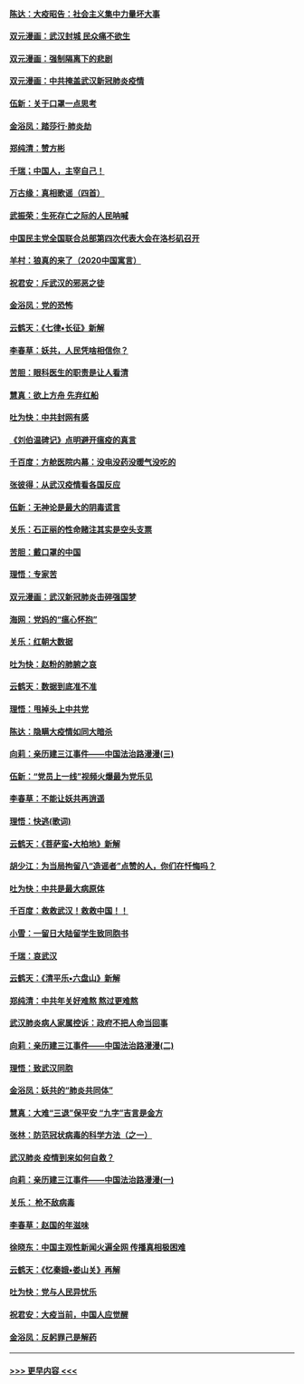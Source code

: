 #### [陈达：大疫昭告：社会主义集中力量坏大事](../pages/nsc993/n11859419.md?t=02111831) 
#### [双元漫画：武汉封城 民众痛不欲生](../pages/nsc993/n11859287.md?t=02111831) 
#### [双元漫画：强制隔离下的悲剧](../pages/nsc993/n11859244.md?t=02111831) 
#### [双元漫画：中共掩盖武汉新冠肺炎疫情](../pages/nsc993/n11858249.md?t=02111831) 
#### [伍新：关于口罩一点思考](../pages/nsc993/n11859195.md?t=02111831) 
#### [金浴凤：踏莎行‧肺炎劫](../pages/nsc993/n11858227.md?t=02111831) 
#### [郑纯清：赞方彬](../pages/nsc993/n11856803.md?t=02111831) 
#### [千瑞；中国人，主宰自己！](../pages/nsc993/n11856793.md?t=02111831) 
#### [万古缘：真相歌谣（四首）](../pages/nsc993/n11856263.md?t=02111831) 
#### [武振荣：生死存亡之际的人民呐喊](../pages/nsc993/n11856256.md?t=02111831) 
#### [中国民主党全国联合总部第四次代表大会在洛杉矶召开](../pages/nsc993/n11856344.md?t=02111831) 
#### [羊村：狼真的来了（2020中国寓言）](../pages/nsc993/n11856229.md?t=02111831) 
#### [祝君安：斥武汉的邪恶之徒](../pages/nsc993/n11855861.md?t=02111831) 
#### [金浴凤：党的恐怖](../pages/nsc993/n11855849.md?t=02111831) 
#### [云鹤天：《七律▪长征》新解](../pages/nsc993/n11855479.md?t=02111831) 
#### [李春草：妖共，人民凭啥相信你？](../pages/nsc993/n11855196.md?t=02111831) 
#### [苦胆：眼科医生的职责是让人看清](../pages/nsc993/n11853840.md?t=02111831) 
#### [慧真：欲上方舟 先弃红船](../pages/nsc993/n11853483.md?t=02111831) 
#### [吐为快：中共封网有感](../pages/nsc993/n11852575.md?t=02111831) 
#### [《刘伯温碑记》点明避开瘟疫的真言](../pages/nsc993/n11852128.md?t=02111831) 
#### [千百度：方舱医院内幕：没电没药没暖气没吃的](../pages/nsc993/n11850211.md?t=02111831) 
#### [张彼得：从武汉疫情看各国反应](../pages/nsc993/n11850102.md?t=02111831) 
#### [伍新：无神论是最大的阴毒谎言](../pages/nsc993/n11846129.md?t=02111831) 
#### [关乐：石正丽的性命赌注其实是空头支票](../pages/nsc993/n11846109.md?t=02111831) 
#### [苦胆：戴口罩的中国](../pages/nsc993/n11845576.md?t=02111831) 
#### [理悟：专家苦](../pages/nsc993/n11845564.md?t=02111831) 
#### [双元漫画：武汉新冠肺炎击碎强国梦](../pages/nsc993/n11843320.md?t=02111831) 
#### [海网：党妈的“瘟心怀抱”](../pages/nsc993/n11840740.md?t=02111831) 
#### [关乐：红朝大数据](../pages/nsc993/n11840675.md?t=02111831) 
#### [吐为快：赵粉的肺腑之哀](../pages/nsc993/n11840618.md?t=02111831) 
#### [云鹤天：数据到底准不准](../pages/nsc993/n11840325.md?t=02111831) 
#### [理悟：甩掉头上中共党](../pages/nsc993/n11838826.md?t=02111831) 
#### [陈达：隐瞒大疫情如同大暗杀](../pages/nsc993/n11838771.md?t=02111831) 
#### [向莉：亲历建三江事件——中国法治路漫漫(三)](../pages/nsc993/n11831825.md?t=02111831) 
#### [伍新：“党员上一线”视频火爆最为党乐见](../pages/nsc993/n11838200.md?t=02111831) 
#### [李春草：不能让妖共再逍遥](../pages/nsc993/n11838102.md?t=02111831) 
#### [理悟：快逃(歌词)](../pages/nsc993/n11838083.md?t=02111831) 
#### [云鹤天：《菩萨蛮▪大柏地》新解](../pages/nsc993/n11838059.md?t=02111831) 
#### [胡少江：为当局拘留八“造谣者”点赞的人，你们在忏悔吗？](../pages/nsc993/n11836801.md?t=02111831) 
#### [吐为快：中共是最大病原体](../pages/nsc993/n11836748.md?t=02111831) 
#### [千百度：救救武汉！救救中国！！](../pages/nsc993/n11836145.md?t=02111831) 
#### [小雪：一留日大陆留学生致同胞书](../pages/nsc993/n11834624.md?t=02111831) 
#### [千瑞：哀武汉](../pages/nsc993/n11833647.md?t=02111831) 
#### [云鹤天：《清平乐▪六盘山》新解](../pages/nsc993/n11833611.md?t=02111831) 
#### [郑纯清：中共年关好难熬 熬过更难熬](../pages/nsc993/n11833489.md?t=02111831) 
#### [武汉肺炎病人家属控诉：政府不把人命当回事](../pages/nsc993/n11833205.md?t=02111831) 
#### [向莉：亲历建三江事件——中国法治路漫漫(二)](../pages/nsc993/n11829102.md?t=02111831) 
#### [理悟：致武汉同胞](../pages/nsc993/n11831522.md?t=02111831) 
#### [金浴凤：妖共的“肺炎共同体”](../pages/nsc993/n11829448.md?t=02111831) 
#### [慧真：大难“三退”保平安 “九字”吉言是金方](../pages/nsc993/n11829501.md?t=02111831) 
#### [张林：防范冠状病毒的科学方法（之一）](../pages/nsc993/n11828618.md?t=02111831) 
#### [武汉肺炎 疫情到来如何自救？](../pages/nsc993/n11827632.md?t=02111831) 
#### [向莉：亲历建三江事件——中国法治路漫漫(一)](../pages/nsc993/n11827190.md?t=02111831) 
#### [关乐： 枪不敌病毒](../pages/nsc993/n11826746.md?t=02111831) 
#### [李春草：赵国的年滋味](../pages/nsc993/n11826321.md?t=02111831) 
#### [徐晓东：中国主观性新闻火遍全网 传播真相极困难](../pages/nsc993/n11826508.md?t=02111831) 
#### [云鹤天：《忆秦娥▪娄山关》再解](../pages/nsc993/n11824682.md?t=02111831) 
#### [吐为快：党与人民异忧乐](../pages/nsc993/n11824660.md?t=02111831) 
#### [祝君安：大疫当前，中国人应觉醒](../pages/nsc993/n11821946.md?t=02111831) 
#### [金浴凤：反躬罪己是解药](../pages/nsc993/n11820280.md?t=02111831) 

----
#### [ >>> 更早内容 <<< ](../indexes/nsc993-earlier.md)
